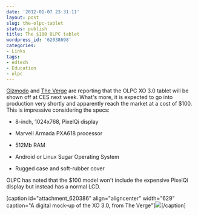 ```yaml
---
date: '2012-01-07 23:31:11'
layout: post
slug: the-olpc-tablet
status: publish
title: The $100 OLPC tablet
wordpress_id: '62038698'
categories:
- Links
tags:
- edtech
- Education
- olpc
---
```


[Gizmodo](http://gizmodo.com/5873942/the-100-olpc-tablet-is-really-real-and-debuting-at-ces) and [The Verge](http://www.theverge.com/2012/1/6/2688604/olpc-xo-3-0-tablet-a-8-inch-tablet-with-android-and-sugar-options-for) are reporting that the OLPC XO 3.0 tablet will be shown off at CES next week. What's more, it is expected to go into production very shortly and apparently reach the market at a cost of $100. This is impressive considering the specs:



	
  * 8-inch, 1024x768, PixelQi display

	
  * Marvell Armada PXA618 processor

	
  * 512Mb RAM

	
  * Android or Linux Sugar Operating System

	
  * Rugged case and soft-rubber cover


OLPC has noted that the $100 model won't include the expensive PixelQi display but instead has a normal LCD.

[caption id="attachment_620386" align="aligncenter" width="629" caption="A digital mock-up of the XO 3.0, from The Verge"][![](http://timkeller.me/wp-content/uploads/2012/01/Screen-Shot-2012-01-07-at-10.46.10-PM.png)](http://timkeller.me/wp-content/uploads/2012/01/Screen-Shot-2012-01-07-at-10.46.10-PM.png)[/caption] 
